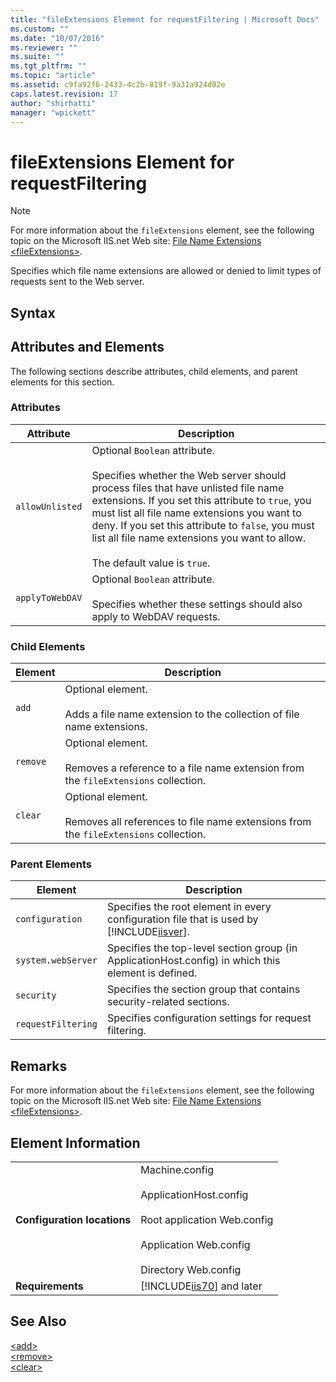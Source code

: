 ```yaml
---
title: "fileExtensions Element for requestFiltering | Microsoft Docs"
ms.custom: ""
ms.date: "10/07/2016"
ms.reviewer: ""
ms.suite: ""
ms.tgt_pltfrm: ""
ms.topic: "article"
ms.assetid: c9fa92f6-2433-4c2b-819f-9a31a924d02e
caps.latest.revision: 17
author: "shirhatti"
manager: "wpickett"
---
```

# fileExtensions Element for requestFiltering
> [!NOTE]
>  For more information about the `fileExtensions` element, see the following topic on the Microsoft IIS.net Web site: [File Name Extensions \<fileExtensions>](http://www.iis.net/ConfigReference/system.webServer/security/requestFiltering/fileExtensions).  
  
 Specifies which file name extensions are allowed or denied to limit types of requests sent to the Web server.  
  
## Syntax  
  
## Attributes and Elements  
 The following sections describe attributes, child elements, and parent elements for this section.  
  
### Attributes  
  
|Attribute|Description|  
|---------------|-----------------|  
|`allowUnlisted`|Optional `Boolean` attribute.<br /><br /> Specifies whether the Web server should process files that have unlisted file name extensions. If you set this attribute to `true`, you must list all file name extensions you want to deny. If you set this attribute to `false`, you must list all file name extensions you want to allow.<br /><br /> The default value is `true`.|  
|`applyToWebDAV`|Optional `Boolean` attribute.<br /><br /> Specifies whether these settings should also apply to WebDAV requests.|  
  
### Child Elements  
  
|Element|Description|  
|-------------|-----------------|  
|`add`|Optional element.<br /><br /> Adds a file name extension to the collection of file name extensions.|  
|`remove`|Optional element.<br /><br /> Removes a reference to a file name extension from the `fileExtensions` collection.|  
|`clear`|Optional element.<br /><br /> Removes all references to file name extensions from the `fileExtensions` collection.|  
  
### Parent Elements  
  
|Element|Description|  
|-------------|-----------------|  
|`configuration`|Specifies the root element in every configuration file that is used by [!INCLUDE[iisver](../../reference/admin/includes/iisver-md.md)].|  
|`system.webServer`|Specifies the top-level section group (in ApplicationHost.config) in which this element is defined.|  
|`security`|Specifies the section group that contains security-related sections.|  
|`requestFiltering`|Specifies configuration settings for request filtering.|  
  
## Remarks  
 For more information about the `fileExtensions` element, see the following topic on the Microsoft IIS.net Web site: [File Name Extensions \<fileExtensions>](http://www.iis.net/ConfigReference/system.webServer/security/requestFiltering/fileExtensions).  
  
## Element Information  
  
|||  
|-|-|  
|**Configuration locations**|Machine.config<br /><br /> ApplicationHost.config<br /><br /> Root application Web.config<br /><br /> Application Web.config<br /><br /> Directory Web.config|  
|**Requirements**|[!INCLUDE[iis70](../../reference/admin/includes/iis70-md.md)] and later|  
  
## See Also  
 [\<add>](../../reference/admin/add-element-for-fileextensions-for-requestfiltering.md)   
 [\<remove>](../../reference/admin/remove-element-for-fileextensions-for-requestfiltering.md)   
 [\<clear>](../../reference/admin/clear-element-for-fileextensions-for-requestfiltering.md)